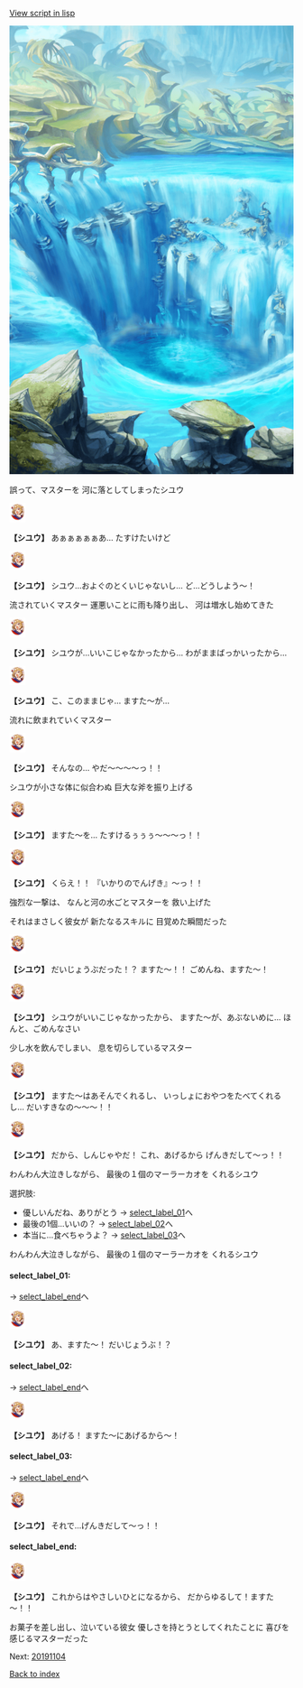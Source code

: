 [View script in lisp](../scripts/20191103.txt)

![valley.png](../images/backgrounds/valley.png)

誤って、マスターを
河に落としてしまったシユウ

<img src="../images/units/201911.png" alt="201911.png" height="34"/>

**【シユウ】**
あぁぁぁぁぁあ…
たすけたいけど

<img src="../images/units/201911.png" alt="201911.png" height="34"/>

**【シユウ】**
シユウ…およぐのとくいじゃないし…
ど…どうしよう～！

流されていくマスター
運悪いことに雨も降り出し、
河は増水し始めてきた

<img src="../images/units/201911.png" alt="201911.png" height="34"/>

**【シユウ】**
シユウが…いいこじゃなかったから…
わがままばっかいったから…

<img src="../images/units/201911.png" alt="201911.png" height="34"/>

**【シユウ】**
こ、このままじゃ…
ますた～が…

流れに飲まれていくマスター

<img src="../images/units/201911.png" alt="201911.png" height="34"/>

**【シユウ】**
そんなの…
やだ～～～～っ！！

シユウが小さな体に似合わぬ
巨大な斧を振り上げる

<img src="../images/units/201911.png" alt="201911.png" height="34"/>

**【シユウ】**
ますた～を…
たすけるぅぅぅ～～～っ！！

<img src="../images/units/201911.png" alt="201911.png" height="34"/>

**【シユウ】**
くらえ！！
『いかりのでんげき』～っ！！

強烈な一撃は、
なんと河の水ごとマスターを
救い上げた

それはまさしく彼女が
新たなるスキルに
目覚めた瞬間だった

<img src="../images/units/201911.png" alt="201911.png" height="34"/>

**【シユウ】**
だいじょうぶだった！？
ますた～！！
ごめんね、ますた～！

<img src="../images/units/201911.png" alt="201911.png" height="34"/>

**【シユウ】**
シユウがいいこじゃなかったから、
ますた～が、あぶないめに…
ほんと、ごめんなさい

少し水を飲んでしまい、
息を切らしているマスター

<img src="../images/units/201911.png" alt="201911.png" height="34"/>

**【シユウ】**
ますた～はあそんでくれるし、
いっしょにおやつをたべてくれるし…
だいすきなの～～～！！

<img src="../images/units/201911.png" alt="201911.png" height="34"/>

**【シユウ】**
だから、しんじゃやだ！
これ、あげるから
げんきだして～っ！！

わんわん大泣きしながら、
最後の１個のマーラーカオを
くれるシユウ

選択肢:
- 優しいんだね、ありがとう → [select_label_01](#select_label_01)へ
- 最後の1個…いいの？ → [select_label_02](#select_label_02)へ
- 本当に…食べちゃうよ？ → [select_label_03](#select_label_03)へ

わんわん大泣きしながら、
最後の１個のマーラーカオを
くれるシユウ

#### select_label_01:
 → [select_label_end](#select_label_end)へ

<img src="../images/units/201911.png" alt="201911.png" height="34"/>

**【シユウ】**
あ、ますた～！
だいじょうぶ！？

#### select_label_02:
 → [select_label_end](#select_label_end)へ

<img src="../images/units/201911.png" alt="201911.png" height="34"/>

**【シユウ】**
あげる！
ますた～にあげるから～！

#### select_label_03:
 → [select_label_end](#select_label_end)へ

<img src="../images/units/201911.png" alt="201911.png" height="34"/>

**【シユウ】**
それで…げんきだして～っ！！

#### select_label_end:

<img src="../images/units/201911.png" alt="201911.png" height="34"/>

**【シユウ】**
これからはやさしいひとになるから、
だからゆるして！ますた～！！

お菓子を差し出し、泣いている彼女
優しさを持とうとしてくれたことに
喜びを感じるマスターだった

Next: [20191104](20191104.md)

[Back to index](index.md)
